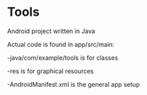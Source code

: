 # Tools

Android project written in Java

Actual code is found in app/src/main:

  -java/com/example/tools is for classes
  
  -res is for graphical resources
  
  -AndroidManifest.xml is the general app setup
